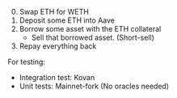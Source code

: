 0. Swap ETH for WETH
1. Deposit some ETH into Aave
2. Borrow some asset with the ETH collateral
    - Sell that borrowed asset. (Short-sell)
3. Repay everything back

For testing:
- Integration test: Kovan
- Unit tests: Mainnet-fork (No oracles needed)